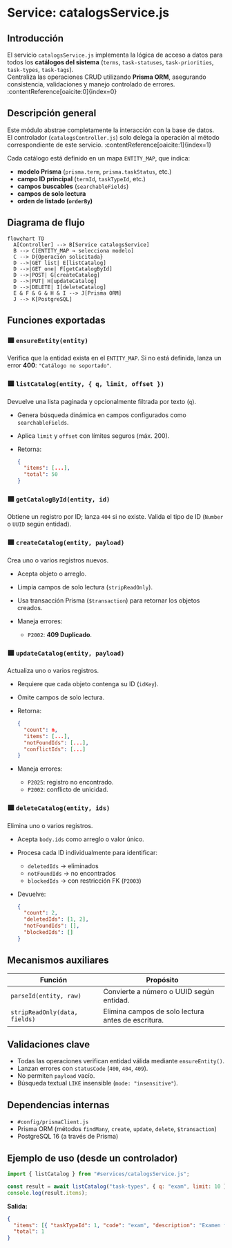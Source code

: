 # Service: catalogsService.js

## Introducción

El servicio `catalogsService.js` implementa la lógica de acceso a datos para todos los **catálogos del sistema** (`terms`, `task-statuses`, `task-priorities`, `task-types`, `task-tags`).  
Centraliza las operaciones CRUD utilizando **Prisma ORM**, asegurando consistencia, validaciones y manejo controlado de errores. :contentReference[oaicite:0]{index=0}

## Descripción general

Este módulo abstrae completamente la interacción con la base de datos.  
El controlador (`catalogsController.js`) solo delega la operación al método correspondiente de este servicio. :contentReference[oaicite:1]{index=1}

Cada catálogo está definido en un mapa `ENTITY_MAP`, que indica:

- **modelo Prisma** (`prisma.term`, `prisma.taskStatus`, etc.)
- **campo ID principal** (`termId`, `taskTypeId`, etc.)
- **campos buscables** (`searchableFields`)
- **campos de solo lectura**
- **orden de listado (`orderBy`)**

## Diagrama de flujo

```mermaid
flowchart TD
  A[Controller] --> B[Service catalogsService]
  B --> C[ENTITY_MAP → selecciona modelo]
  C --> D{Operación solicitada}
  D -->|GET list| E[listCatalog]
  D -->|GET one| F[getCatalogById]
  D -->|POST| G[createCatalog]
  D -->|PUT| H[updateCatalog]
  D -->|DELETE| I[deleteCatalog]
  E & F & G & H & I --> J[Prisma ORM]
  J --> K[PostgreSQL]
```

## Funciones exportadas

### 🟩 `ensureEntity(entity)`

Verifica que la entidad exista en el `ENTITY_MAP`.
Si no está definida, lanza un error **400**: `"Catálogo no soportado"`.

### 🟩 `listCatalog(entity, { q, limit, offset })`

Devuelve una lista paginada y opcionalmente filtrada por texto (`q`).

- Genera búsqueda dinámica en campos configurados como `searchableFields`.
- Aplica `limit` y `offset` con límites seguros (máx. 200).
- Retorna:

  ```json
  {
    "items": [...],
    "total": 50
  }
  ```

### 🟩 `getCatalogById(entity, id)`

Obtiene un registro por ID; lanza `404` si no existe.
Valida el tipo de ID (`Number` o `UUID` según entidad).

### 🟩 `createCatalog(entity, payload)`

Crea uno o varios registros nuevos.

- Acepta objeto o arreglo.
- Limpia campos de solo lectura (`stripReadOnly`).
- Usa transacción Prisma (`$transaction`) para retornar los objetos creados.
- Maneja errores:

  - `P2002`: **409 Duplicado**.

### 🟩 `updateCatalog(entity, payload)`

Actualiza uno o varios registros.

- Requiere que cada objeto contenga su ID (`idKey`).
- Omite campos de solo lectura.
- Retorna:

  ```json
  {
    "count": n,
    "items": [...],
    "notFoundIds": [...],
    "conflictIds": [...]
  }
  ```

- Maneja errores:

  - `P2025`: registro no encontrado.
  - `P2002`: conflicto de unicidad.

### 🟩 `deleteCatalog(entity, ids)`

Elimina uno o varios registros.

- Acepta `body.ids` como arreglo o valor único.
- Procesa cada ID individualmente para identificar:

  - `deletedIds` → eliminados
  - `notFoundIds` → no encontrados
  - `blockedIds` → con restricción FK (`P2003`)
- Devuelve:

  ```json
  {
    "count": 2,
    "deletedIds": [1, 2],
    "notFoundIds": [],
    "blockedIds": []
  }
  ```

## Mecanismos auxiliares

| Función                       | Propósito                                          |
| ----------------------------- | -------------------------------------------------- |
| `parseId(entity, raw)`        | Convierte a número o UUID según entidad.           |
| `stripReadOnly(data, fields)` | Elimina campos de solo lectura antes de escritura. |

## Validaciones clave

- Todas las operaciones verifican entidad válida mediante `ensureEntity()`.
- Lanzan errores con `statusCode` (`400`, `404`, `409`).
- No permiten `payload` vacío.
- Búsqueda textual `LIKE` insensible (`mode: "insensitive"`).

## Dependencias internas

- `#config/prismaClient.js`
- Prisma ORM (métodos `findMany`, `create`, `update`, `delete`, `$transaction`)
- PostgreSQL 16 (a través de Prisma)

## Ejemplo de uso (desde un controlador)

```js
import { listCatalog } from "#services/catalogsService.js";

const result = await listCatalog("task-types", { q: "exam", limit: 10 });
console.log(result.items);
```

**Salida:**

```json
{
  "items": [{ "taskTypeId": 1, "code": "exam", "description": "Examen final" }],
  "total": 1
}
```
